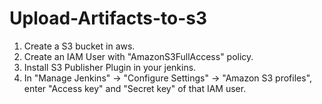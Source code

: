 # Upload-Artifacts-to-s3

1. Create a S3 bucket in aws.
2. Create an IAM User with "AmazonS3FullAccess" policy.
3. Install S3 Publisher Plugin in your jenkins.
4. In "Manage Jenkins" -> "Configure Settings" -> "Amazon S3 profiles", enter "Access key" and "Secret key" of that IAM user.
